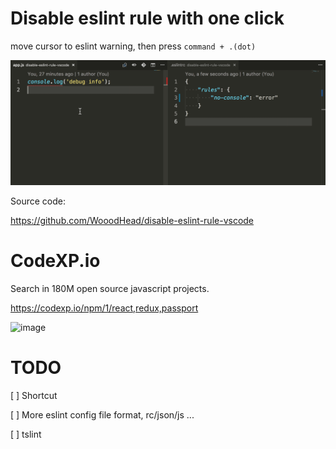 # Disable eslint rule with one click

move cursor to eslint warning, then press `command + .(dot)`

![](images/demo.gif)

Source code:

https://github.com/WooodHead/disable-eslint-rule-vscode

# CodeXP.io
Search in 180M open source javascript projects.

https://codexp.io/npm/1/react,redux,passport

![image](https://user-images.githubusercontent.com/5668806/145698450-659d32f8-94d0-4a3e-8adc-fb66443e33dd.png)


# TODO
[ ] Shortcut

[ ] More eslint config file format, rc/json/js ...

[ ] tslint
